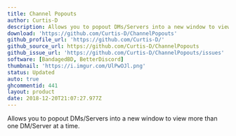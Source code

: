```yaml
---
title: Channel Popouts
author: Curtis-D
description: Allows you to popout DMs/Servers into a new window to view more than one DM/Server at a time.
download: 'https://github.com/Curtis-D/ChannelPopouts'
github_profile_url: 'https://github.com/Curtis-D/'
github_source_url: https://github.com/Curtis-D/ChannelPopouts
github_issue_url: 'https://github.com/Curtis-D/ChannelPopouts/issues'
software: [BandagedBD, BetterDiscord]
thumbnail: 'https://i.imgur.com/UlPwOJl.png'
status: Updated
auto: true
ghcommentid: 441
layout: product
date: 2018-12-20T21:07:27.977Z
---
```

Allows you to popout DMs/Servers into a new window to view more than one DM/Server at a time.